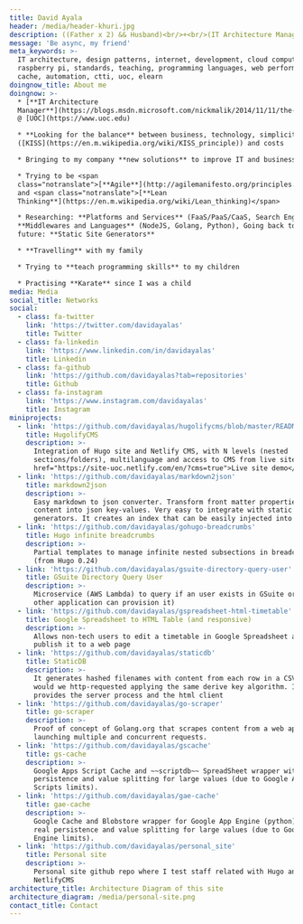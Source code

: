 ```yaml
---
title: David Ayala
header: /media/header-khuri.jpg
description: ((Father x 2) && Husband)<br/>+<br/>(IT Architecture Manager @ UOC.edu)
message: 'Be async, my friend'
meta_keywords: >-
  IT architecture, design patterns, internet, development, cloud computing,
  raspberry pi, standards, teaching, programming languages, web performance,
  cache, automation, ctti, uoc, elearn
doingnow_title: About me
doingnow: >-
  * [**IT Architecture
  Manager**](https://blogs.msdn.microsoft.com/nickmalik/2014/11/11/the-architecture-manager-the-forgotten-enterprise-architecture-role/)
  @ [UOC](https://www.uoc.edu)

  * **Looking for the balance** between business, technology, simplicity
  ([KISS](https://en.m.wikipedia.org/wiki/KISS_principle)) and costs

  * Bringing to my company **new solutions** to improve IT and business

  * Trying to be <span
  class="notranslate">[**Agile**](http://agilemanifesto.org/principles.html)</span>
  and <span class="notranslate">[**Lean
  Thinking**](https://en.m.wikipedia.org/wiki/Lean_thinking)</span>

  * Researching: **Platforms and Services** (FaaS/PaaS/CaaS, Search Engine-aaS),
  **Middlewares and Languages** (NodeJS, Golang, Python), Going back to the
  future: **Static Site Generators**

  * **Travelling** with my family

  * Trying to **teach programming skills** to my children

  * Practising **Karate** since I was a child
media: Media
social_title: Networks
social:
  - class: fa-twitter
    link: 'https://twitter.com/davidayalas'
    title: Twitter
  - class: fa-linkedin
    link: 'https://www.linkedin.com/in/davidayalas'
    title: Linkedin
  - class: fa-github
    link: 'https://github.com/davidayalas?tab=repositories'
    title: Github
  - class: fa-instagram
    link: 'https://www.instagram.com/davidayalas'
    title: Instagram
miniprojects:
  - link: 'https://github.com/davidayalas/hugolifycms/blob/master/README.md'
    title: HugolifyCMS
    description: >-
      Integration of Hugo site and Netlify CMS, with N levels (nested
      sections/folders), multilanguage and access to CMS from live site. <a
      href="https://site-uoc.netlify.com/en/?cms=true">Live site demo</a>
  - link: 'https://github.com/davidayalas/markdown2json'
    title: markdown2json
    description: >-
      Easy markdown to json converter. Transform front matter properties and
      content into json key-values. Very easy to integrate with static sites
      generators. It creates an index that can be easily injected into algolia.
  - link: 'https://github.com/davidayalas/gohugo-breadcrumbs'
    title: Hugo infinite breadcrumbs
    description: >-
      Partial templates to manage infinite nested subsections in breadcrumbs
      (from Hugo 0.24)
  - link: 'https://github.com/davidayalas/gsuite-directory-query-user'
    title: GSuite Directory Query User
    description: >-
      Microservice (AWS Lambda) to query if an user exists in GSuite or not (and
      other application can provision it)
  - link: 'https://github.com/davidayalas/gspreadsheet-html-timetable'
    title: Google Spreadsheet to HTML Table (and responsive)
    description: >-
      Allows non-tech users to edit a timetable in Google Spreadsheet and then
      publish it to a web page
  - link: 'https://github.com/davidayalas/staticdb'
    title: StaticDB
    description: >-
      It generates hashed filenames with content from each row in a CSV that
      would we http-requested applying the same derive key algorithm. It
      provides the server process and the html client
  - link: 'https://github.com/davidayalas/go-scraper'
    title: go-scraper
    description: >-
      Proof of concept of Golang.org that scrapes content from a web application
      launching multiple and concurrent requests.
  - link: 'https://github.com/davidayalas/gscache'
    title: gs-cache
    description: >-
      Google Apps Script Cache and ~~scriptdb~~ SpreadSheet wrapper with real
      persistence and value splitting for large values (due to Google Apps
      Scripts limits).
  - link: 'https://github.com/davidayalas/gae-cache'
    title: gae-cache
    description: >-
      Google Cache and Blobstore wrapper for Google App Engine (python) with
      real persistence and value splitting for large values (due to Google App
      Engine limits).
  - link: 'https://github.com/davidayalas/personal_site'
    title: Personal site
    description: >-
      Personal site github repo where I test staff related with Hugo and
      NetlifyCMS
architecture_title: Architecture Diagram of this site
architecture_diagram: /media/personal-site.png
contact_title: Contact
---
```



